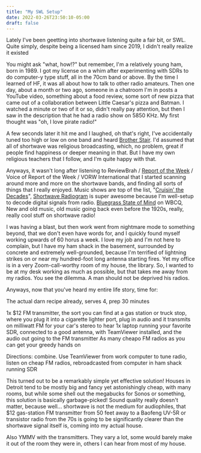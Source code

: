```yaml
---
title: "My SWL Setup"
date: 2022-03-26T23:50:10-05:00
draft: false
---
```



Lately I've been geetting into shortwave listening quite a fair bit, or SWL. Quite simply, despite being a licensed ham since 2019, I didn't really realize it existed

You might ask "what, how!?" but remember, I'm a relatively young ham, born in 1989. I got my license on a whim after experimenting with SDRs to do computer-y type stuff, all in the 70cm band or above. By the time I learned of HF, it was all about how to talk to other radio amateurs. Then one day, about a month or two ago, someone in a chatroom I'm in posts a YouTube video, something about a food review, some sort of new pizza that came out of a collaboration between Little Caesar's pizza and Batman. I watched a minute or two of it or so, didn't really pay attention, but then I saw in the description that he had a radio show on 5850 KHz. My first thought was "oh, I love pirate radio!"

A few seconds later it hit me and I laughed, oh that's right, I've accidentally tuned too high or low on one band and heard [Brother Stair](https://en.wikipedia.org/wiki/Brother_Stair). I'd assumed that all of shortwave was religious broadcasting, which, no problem, great if people find happiness or deeper meaning in that. But I have my own religious teachers that I follow, and I'm quite happy with that.

Anyways, it wasn't long after listening to ReviewBrah / [Report of the Week](https://www.youtube.com/channel/UCeR0n8d3ShTn_yrMhpwyE1Q) / Voice of Report of the Week / VORW International that I started scanning around more and more on the shortwave bands, and finding all sorts of things that I really enjoyed. Music shows are top of the list, "[Cruisin' the Decades](https://thesummit.fm/)", [Shortwave Radiogram](https://swradiogram.net/) is super awesome because I'm well-setup to decode digital signals from radio. [Bluegrass State of Mind](https://archive.org/details/bluegrass-state-of-mind) on WBCQ, New and old music, old music going back even before the 1920s, really, really cool stuff on shortwave radio!

I was having a blast, but then work went from nightmare mode to something beyond, that we don't even have words for, and I quickly found myself working upwards of 60 horus a week. I love my job and I'm not here to complain, but I have my ham shack in the basement, surrounded by concrete and extremely well-grounded, because I'm terrified of lightning strikes on or near my hundred-foot long antenna starting fires. Yet my office is in a very Zoom-call-worthy room of my house, the library. So, I wanted to be at my desk working as much as possible, but that takes me away from my radios. You see the dilemma. A man should not be deprived his radios. 

Anyways, now that you've heard my entire life story, time for:

The actual darn recipe already, serves 4, prep 30 minutes

1x $12 FM transmitter, the sort you can find at a gas station or truck stop, where you plug it into a cigarette lighter port, plug in audio and it transmits on milliwatt FM for your car's stereo to hear
1x laptop running your favorite SDR, connected to a good antenna, with TeamViewer installed, and the audio out going to the FM transmitter
As many cheapo FM radios as you can get your greedy hands on

Directions: combine. Use TeamViewer from work computer to tune radio, listen on cheap FM radios, rebroadcasted from computer in ham shack running SDR


This turned out to be a remarkably simple yet effective solution! Houses in Detroit tend to be mostly big and fancy yet astonishingly cheap, with many rooms, but while some shell out the megabucks for Sonos or something, this solution is basically garbage-picked! Sound quality really doesn't matter, because well... shortwave is not the medium for audiophiles, that $12 gas-station FM transmitter from 50 feet away to a Baofeng UV-5R or transistor radio from the 70s is going to be significantly clearer than the shortwave signal itself is, coming into my actual house.

Also YMMV with the transmitters. They vary a lot, some would barely make it out of the room they were in, others I can hear from most of my house.



